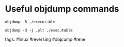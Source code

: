 # Useful objdump commands

```cheat objdump show relocation entries
objdump -R ./executable
```

```cheat objdump Disassemble PLT entries
objdump -d -j .plt ./executable
```

tags: #linux #reversing #objdump #rene 
